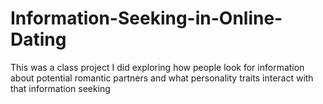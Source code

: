 # Information-Seeking-in-Online-Dating
This was a class project I did exploring how people look for information about potential romantic partners and what personality traits interact with that information seeking
